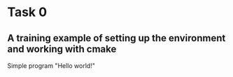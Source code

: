 # Task 0
## A training example of setting up the environment and working with cmake
Simple program "Hello world!"
